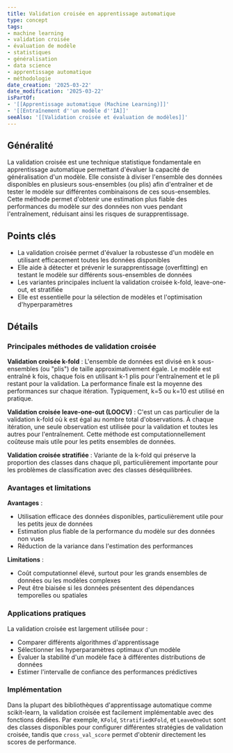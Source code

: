 ```yaml
---
title: Validation croisée en apprentissage automatique
type: concept
tags:
- machine learning
- validation croisée
- évaluation de modèle
- statistiques
- généralisation
- data science
- apprentissage automatique
- méthodologie
date_creation: '2025-03-22'
date_modification: '2025-03-22'
isPartOf:
- '[[Apprentissage automatique (Machine Learning)]]'
- '[[Entraînement d''un modèle d''IA]]'
seeAlso: '[[Validation croisée et évaluation de modèles]]'
---
```

## Généralité

La validation croisée est une technique statistique fondamentale en apprentissage automatique permettant d'évaluer la capacité de généralisation d'un modèle. Elle consiste à diviser l'ensemble des données disponibles en plusieurs sous-ensembles (ou plis) afin d'entraîner et de tester le modèle sur différentes combinaisons de ces sous-ensembles. Cette méthode permet d'obtenir une estimation plus fiable des performances du modèle sur des données non vues pendant l'entraînement, réduisant ainsi les risques de surapprentissage.

## Points clés

- La validation croisée permet d'évaluer la robustesse d'un modèle en utilisant efficacement toutes les données disponibles
- Elle aide à détecter et prévenir le surapprentissage (overfitting) en testant le modèle sur différents sous-ensembles de données
- Les variantes principales incluent la validation croisée k-fold, leave-one-out, et stratifiée
- Elle est essentielle pour la sélection de modèles et l'optimisation d'hyperparamètres

## Détails

### Principales méthodes de validation croisée

**Validation croisée k-fold** : L'ensemble de données est divisé en k sous-ensembles (ou "plis") de taille approximativement égale. Le modèle est entraîné k fois, chaque fois en utilisant k-1 plis pour l'entraînement et le pli restant pour la validation. La performance finale est la moyenne des performances sur chaque itération. Typiquement, k=5 ou k=10 est utilisé en pratique.

**Validation croisée leave-one-out (LOOCV)** : C'est un cas particulier de la validation k-fold où k est égal au nombre total d'observations. À chaque itération, une seule observation est utilisée pour la validation et toutes les autres pour l'entraînement. Cette méthode est computationnellement coûteuse mais utile pour les petits ensembles de données.

**Validation croisée stratifiée** : Variante de la k-fold qui préserve la proportion des classes dans chaque pli, particulièrement importante pour les problèmes de classification avec des classes déséquilibrées.

### Avantages et limitations

**Avantages** :
- Utilisation efficace des données disponibles, particulièrement utile pour les petits jeux de données
- Estimation plus fiable de la performance du modèle sur des données non vues
- Réduction de la variance dans l'estimation des performances

**Limitations** :
- Coût computationnel élevé, surtout pour les grands ensembles de données ou les modèles complexes
- Peut être biaisée si les données présentent des dépendances temporelles ou spatiales

### Applications pratiques

La validation croisée est largement utilisée pour :
- Comparer différents algorithmes d'apprentissage
- Sélectionner les hyperparamètres optimaux d'un modèle
- Évaluer la stabilité d'un modèle face à différentes distributions de données
- Estimer l'intervalle de confiance des performances prédictives

### Implémentation

Dans la plupart des bibliothèques d'apprentissage automatique comme scikit-learn, la validation croisée est facilement implémentable avec des fonctions dédiées. Par exemple, `KFold`, `StratifiedKFold`, et `LeaveOneOut` sont des classes disponibles pour configurer différentes stratégies de validation croisée, tandis que `cross_val_score` permet d'obtenir directement les scores de performance.